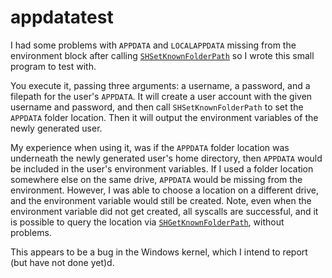 # appdatatest

I had some problems with `APPDATA` and `LOCALAPPDATA` missing from the environment block after calling
[`SHSetKnownFolderPath`](https://msdn.microsoft.com/en-us/library/windows/desktop/bb762249(v=vs.85).aspx) so I wrote this
small program to test with.

You execute it, passing three arguments: a username, a password, and a filepath for the user's `APPDATA`. It will create a
user account with the given username and password, and then call `SHSetKnownFolderPath` to set the `APPDATA` folder location.
Then it will output the environment variables of the newly generated user.

My experience when using it, was if the `APPDATA` folder location was underneath the newly generated user's home directory,
then `APPDATA` would be included in the user's environment variables. If I used a folder location somewhere else on the same
drive, `APPDATA` would be missing from the environment. However, I was able to choose a location on a different drive, and
the environment variable would still be created. Note, even when the environment variable did not get created, all syscalls
are successful, and it is possible to query the location via
[`SHGetKnownFolderPath`](https://msdn.microsoft.com/en-us/library/windows/desktop/bb762188(v=vs.85).aspx), without problems.

This appears to be a bug in the Windows kernel, which I intend to report (but have not done yet)d.
